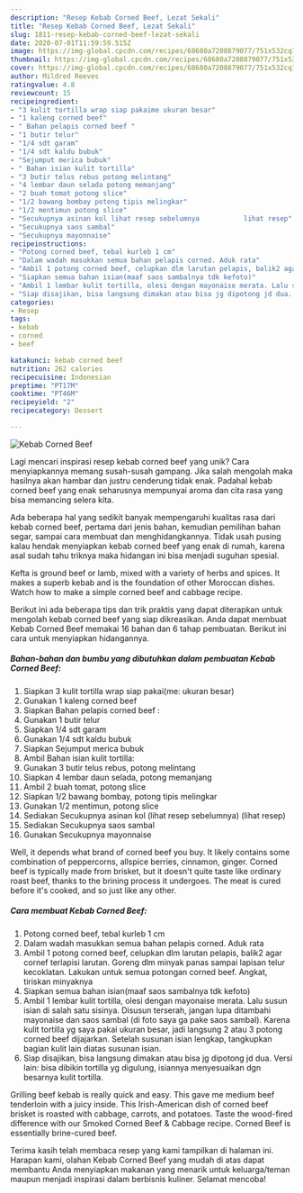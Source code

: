 ```yaml
---
description: "Resep Kebab Corned Beef, Lezat Sekali"
title: "Resep Kebab Corned Beef, Lezat Sekali"
slug: 1811-resep-kebab-corned-beef-lezat-sekali
date: 2020-07-01T11:59:59.515Z
image: https://img-global.cpcdn.com/recipes/68680a7208879077/751x532cq70/kebab-corned-beef-foto-resep-utama.jpg
thumbnail: https://img-global.cpcdn.com/recipes/68680a7208879077/751x532cq70/kebab-corned-beef-foto-resep-utama.jpg
cover: https://img-global.cpcdn.com/recipes/68680a7208879077/751x532cq70/kebab-corned-beef-foto-resep-utama.jpg
author: Mildred Reeves
ratingvalue: 4.8
reviewcount: 15
recipeingredient:
- "3 kulit tortilla wrap siap pakaime ukuran besar"
- "1 kaleng corned beef"
- " Bahan pelapis corned beef "
- "1 butir telur"
- "1/4 sdt garam"
- "1/4 sdt kaldu bubuk"
- "Sejumput merica bubuk"
- " Bahan isian kulit tortilla"
- "3 butir telus rebus potong melintang"
- "4 lembar daun selada potong memanjang"
- "2 buah tomat potong slice"
- "1/2 bawang bombay potong tipis melingkar"
- "1/2 mentimun potong slice"
- "Secukupnya asinan kol lihat resep sebelumnya           lihat resep"
- "Secukupnya saos sambal"
- "Secukupnya mayonnaise"
recipeinstructions:
- "Potong corned beef, tebal kurleb 1 cm"
- "Dalam wadah masukkan semua bahan pelapis corned. Aduk rata"
- "Ambil 1 potong corned beef, celupkan dlm larutan pelapis, balik2 agar cornef terlapisi larutan. Goreng dlm minyak panas sampai lapisan telur kecoklatan. Lakukan untuk semua potongan corned beef. Angkat, tiriskan minyaknya"
- "Siapkan semua bahan isian(maaf saos sambalnya tdk kefoto)"
- "Ambil 1 lembar kulit tortilla, olesi dengan mayonaise merata. Lalu susun isian di salah satu sisinya. Disusun terserah, jangan lupa ditambahi mayonaise dan saos sambal (di foto saya ga pake saos sambal). Karena kulit tortilla yg saya pakai ukuran besar, jadi langsung 2 atau 3 potong corned beef dijajarkan. Setelah susunan isian lengkap, tangkupkan bagian kulit lain diatas susunan isian."
- "Siap disajikan, bisa langsung dimakan atau bisa jg dipotong jd dua. Versi lain: bisa dibikin tortilla yg digulung, isiannya menyesuaikan dgn besarnya kulit tortilla."
categories:
- Resep
tags:
- kebab
- corned
- beef

katakunci: kebab corned beef 
nutrition: 262 calories
recipecuisine: Indonesian
preptime: "PT17M"
cooktime: "PT46M"
recipeyield: "2"
recipecategory: Dessert

---
```



![Kebab Corned Beef](https://img-global.cpcdn.com/recipes/68680a7208879077/751x532cq70/kebab-corned-beef-foto-resep-utama.jpg)

Lagi mencari inspirasi resep kebab corned beef yang unik? Cara menyiapkannya memang susah-susah gampang. Jika salah mengolah maka hasilnya akan hambar dan justru cenderung tidak enak. Padahal kebab corned beef yang enak seharusnya mempunyai aroma dan cita rasa yang bisa memancing selera kita.

Ada beberapa hal yang sedikit banyak mempengaruhi kualitas rasa dari kebab corned beef, pertama dari jenis bahan, kemudian pemilihan bahan segar, sampai cara membuat dan menghidangkannya. Tidak usah pusing kalau hendak menyiapkan kebab corned beef yang enak di rumah, karena asal sudah tahu triknya maka hidangan ini bisa menjadi suguhan spesial.

Kefta is ground beef or lamb, mixed with a variety of herbs and spices. It makes a superb kebab and is the foundation of other Moroccan dishes. Watch how to make a simple corned beef and cabbage recipe.


Berikut ini ada beberapa tips dan trik praktis yang dapat diterapkan untuk mengolah kebab corned beef yang siap dikreasikan. Anda dapat membuat Kebab Corned Beef memakai 16 bahan dan 6 tahap pembuatan. Berikut ini cara untuk menyiapkan hidangannya.

<!--inarticleads1-->

##### Bahan-bahan dan bumbu yang dibutuhkan dalam pembuatan Kebab Corned Beef:

1. Siapkan 3 kulit tortilla wrap siap pakai(me: ukuran besar)
1. Gunakan 1 kaleng corned beef
1. Siapkan  Bahan pelapis corned beef :
1. Gunakan 1 butir telur
1. Siapkan 1/4 sdt garam
1. Gunakan 1/4 sdt kaldu bubuk
1. Siapkan Sejumput merica bubuk
1. Ambil  Bahan isian kulit tortilla:
1. Gunakan 3 butir telus rebus, potong melintang
1. Siapkan 4 lembar daun selada, potong memanjang
1. Ambil 2 buah tomat, potong slice
1. Siapkan 1/2 bawang bombay, potong tipis melingkar
1. Gunakan 1/2 mentimun, potong slice
1. Sediakan Secukupnya asinan kol (lihat resep sebelumnya)           (lihat resep)
1. Sediakan Secukupnya saos sambal
1. Gunakan Secukupnya mayonnaise


Well, it depends what brand of corned beef you buy. It likely contains some combination of peppercorns, allspice berries, cinnamon, ginger. Corned beef is typically made from brisket, but it doesn&#39;t quite taste like ordinary roast beef, thanks to the brining process it undergoes. The meat is cured before it&#39;s cooked, and so just like any other. 

<!--inarticleads2-->

##### Cara membuat Kebab Corned Beef:

1. Potong corned beef, tebal kurleb 1 cm
1. Dalam wadah masukkan semua bahan pelapis corned. Aduk rata
1. Ambil 1 potong corned beef, celupkan dlm larutan pelapis, balik2 agar cornef terlapisi larutan. Goreng dlm minyak panas sampai lapisan telur kecoklatan. Lakukan untuk semua potongan corned beef. Angkat, tiriskan minyaknya
1. Siapkan semua bahan isian(maaf saos sambalnya tdk kefoto)
1. Ambil 1 lembar kulit tortilla, olesi dengan mayonaise merata. Lalu susun isian di salah satu sisinya. Disusun terserah, jangan lupa ditambahi mayonaise dan saos sambal (di foto saya ga pake saos sambal). Karena kulit tortilla yg saya pakai ukuran besar, jadi langsung 2 atau 3 potong corned beef dijajarkan. Setelah susunan isian lengkap, tangkupkan bagian kulit lain diatas susunan isian.
1. Siap disajikan, bisa langsung dimakan atau bisa jg dipotong jd dua. Versi lain: bisa dibikin tortilla yg digulung, isiannya menyesuaikan dgn besarnya kulit tortilla.


Grilling beef kebab is really quick and easy. This gave me medium beef tenderloin with a juicy inside. This Irish-American dish of corned beef brisket is roasted with cabbage, carrots, and potatoes. Taste the wood-fired difference with our Smoked Corned Beef &amp; Cabbage recipe. Corned Beef is essentially brine-cured beef. 

Terima kasih telah membaca resep yang kami tampilkan di halaman ini. Harapan kami, olahan Kebab Corned Beef yang mudah di atas dapat membantu Anda menyiapkan makanan yang menarik untuk keluarga/teman maupun menjadi inspirasi dalam berbisnis kuliner. Selamat mencoba!
